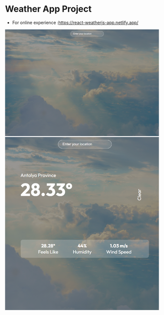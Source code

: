 # Weather App Project
- For online experience :https://react-weatherjs-app.netlify.app/
  
![Screen 1](src/assets/img1.png/)
![Screen 2](src/assets/img2.png/)

